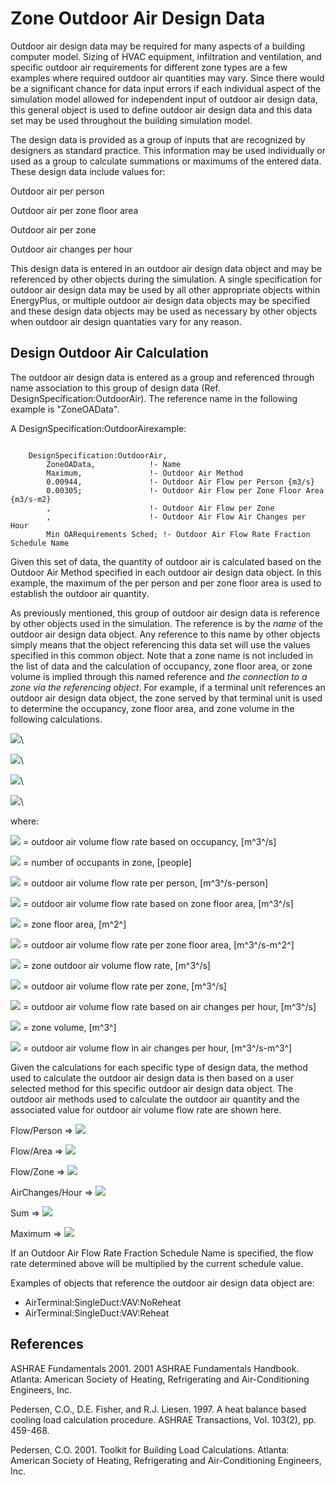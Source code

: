 # Zone Outdoor Air Design Data

Outdoor air design data may be required for many aspects of a building computer model. Sizing of HVAC equipment, infiltration and ventilation, and specific outdoor air requirements for different zone types are a few examples where required outdoor air quantities may vary. Since there would be a significant chance for data input errors if each individual aspect of the simulation model allowed for independent input of outdoor air design data, this general object is used to define outdoor air design data and this data set may be used throughout the building simulation model.

The design data is provided as a group of inputs that are recognized by designers as standard practice. This information may be used individually or used as a group to calculate summations or maximums of the entered data. These design data include values for:

Outdoor air per person

Outdoor air per zone floor area

Outdoor air per zone

Outdoor air changes per hour

This design data is entered in an outdoor air design data object and may be referenced by other objects during the simulation. A single specification for outdoor air design data may be used by all other appropriate objects within EnergyPlus, or multiple outdoor air design data objects may be specified and these design data objects may be used as necessary by other objects when outdoor air design quantaties vary for any reason.

## Design Outdoor Air Calculation

The outdoor air design data is entered as a group and referenced through name association to this group of design data (Ref. DesignSpecification:OutdoorAir). The reference name in the following example is "ZoneOAData".

A DesignSpecification:OutdoorAirexample:

~~~~~~~~~~~~~~~~~~~~

    DesignSpecification:OutdoorAir,
        ZoneOAData,            !- Name
        Maximum,               !- Outdoor Air Method
        0.00944,               !- Outdoor Air Flow per Person {m3/s}
        0.00305;               !- Outdoor Air Flow per Zone Floor Area {m3/s-m2}
        ,                      !- Outdoor Air Flow per Zone
        ,                      !- Outdoor Air Flow Air Changes per Hour
        Min OARequirements Sched; !- Outdoor Air Flow Rate Fraction Schedule Name
~~~~~~~~~~~~~~~~~~~~

Given this set of data, the quantity of outdoor air is calculated based on the Outdoor Air Method specified in each outdoor air design data object. In this example, the maximum of the per person and per zone floor area is used to establish the outdoor air quantity.

As previously mentioned, this group of outdoor air design data is reference by other objects used in the simulation. The reference is by the *name* of the outdoor air design data object. Any reference to this name by other objects simply means that the object referencing this data set will use the values specified in this common object. Note that a zone name is not included in the list of data and the calculation of occupancy, zone floor area, or zone volume is implied through this named reference and *the connection to a zone via the referencing object*. For example, if a terminal unit references an outdoor air design data object, the zone served by that terminal unit is used to determine the occupancy, zone floor area, and zone volume in the following calculations.

![](media/image2197.png)\


![](media/image2198.png)\


![](media/image2199.png)\


![](media/image2200.png)\


where:

![](media/image2201.png) = outdoor air volume flow rate based on occupancy, [m^3^/s]

![](media/image2202.png) = number of occupants in zone, [people]

![](media/image2203.png) = outdoor air volume flow rate per person, [m^3^/s-person]

![](media/image2204.png) = outdoor air volume flow rate based on zone floor area, [m^3^/s]

![](media/image2205.png) = zone floor area, [m^2^]

![](media/image2206.png) = outdoor air volume flow rate per zone floor area, [m^3^/s-m^2^]

![](media/image2207.png) = zone outdoor air volume flow rate, [m^3^/s]

![](media/image2208.png) = outdoor air volume flow rate per zone, [m^3^/s]

![](media/image2209.png) = outdoor air volume flow rate based on air changes per hour, [m^3^/s]

![](media/image2210.png) = zone volume, [m^3^]

![](media/image2211.png) = outdoor air volume flow in air changes per hour, [m^3^/s-m^3^]

Given the calculations for each specific type of design data, the method used to calculate the outdoor air design data is then based on a user selected method for this specific outdoor air design data object. The outdoor air methods used to calculate the outdoor air quantity and the associated value for outdoor air volume flow rate are shown here.

Flow/Person => ![](media/image2212.png)

Flow/Area => ![](media/image2213.png)

Flow/Zone => ![](media/image2214.png)

AirChanges/Hour => ![](media/image2215.png)

Sum => ![](media/image2216.png)

Maximum => ![](media/image2217.png)

If an Outdoor Air Flow Rate Fraction Schedule Name is specified, the flow rate determined above will be multiplied by the current schedule value.

Examples of objects that reference the outdoor air design data object are:

- AirTerminal:SingleDuct:VAV:NoReheat
- AirTerminal:SingleDuct:VAV:Reheat

## References

ASHRAE Fundamentals 2001. 2001 ASHRAE Fundamentals Handbook. Atlanta: American Society of Heating, Refrigerating and Air-Conditioning Engineers, Inc.

Pedersen, C.O., D.E. Fisher, and R.J. Liesen. 1997. A heat balance based cooling load calculation procedure. ASHRAE Transactions, Vol. 103(2), pp. 459-468.

Pedersen, C.O. 2001. Toolkit for Building Load Calculations. Atlanta: American Society of Heating, Refrigerating and Air-Conditioning Engineers, Inc.